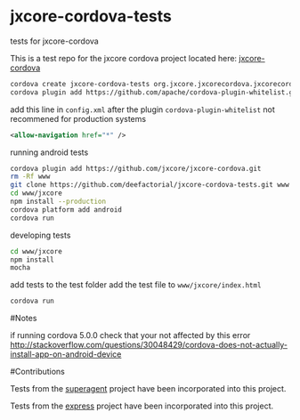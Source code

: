 # jxcore-cordova-tests
tests for jxcore-cordova

This is a test repo for the jxcore cordova project located here:
[jxcore-cordova](https://github.com/jxcore/jxcore-cordova.git)

```sh
cordova create jxcore-cordova-tests org.jxcore.jxcorecordova.jxcorecordovatests jxcore-cordova-tests
cordova plugin add https://github.com/apache/cordova-plugin-whitelist.git --save
```
add this line in `config.xml` after the plugin `cordova-plugin-whitelist` not recommened for production systems

```xml
<allow-navigation href="*" />
```

running android tests
```sh
cordova plugin add https://github.com/jxcore/jxcore-cordova.git
rm -Rf www
git clone https://github.com/deefactorial/jxcore-cordova-tests.git www
cd www/jxcore
npm install --production
cordova platform add android
cordova run
```

developing tests
```bash
cd www/jxcore
npm install
mocha
```

add tests to the test folder
add the test file to `www/jxcore/index.html`

```sh
cordova run
```

#Notes

if running cordova 5.0.0 check that your not affected by this error
http://stackoverflow.com/questions/30048429/cordova-does-not-actually-install-app-on-android-device

#Contributions

Tests from the [superagent](https://github.com/visionmedia/superagent) project have been incorporated into this project.

Tests from the [express](https://github.com/strongloop/express) project have been incorporated into this project.